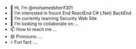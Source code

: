 - 👋 Hi, I’m @mohamedsherif301
- 👀 I’m interested in frount End ReactEnd C# (.Net) BackEnd  
- 🌱 I’m currently learning Security Web Site
- 💞️ I’m looking to collaborate on ...
- 📫 How to reach me ...
- 😄 Pronouns: ...
- ⚡ Fun fact: ...

<!---
mohamedsherif301/mohamedsherif301 is a ✨ special ✨ repository because its `README.md` (this file) appears on your GitHub profile.
You can click the Preview link to take a look at your changes.
--->
